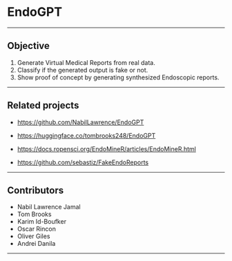 # EndoGPT

---

## Objective

1. Generate Virtual Medical Reports from real data.
2. Classify if the generated output is fake or not.
3. Show proof of concept by generating synthesized Endoscopic reports.

---

## Related projects

- https://github.com/NabilLawrence/EndoGPT

- https://huggingface.co/tombrooks248/EndoGPT

- https://docs.ropensci.org/EndoMineR/articles/EndoMineR.html

- https://github.com/sebastiz/FakeEndoReports

---

## Contributors

- Nabil Lawrence Jamal 
- Tom Brooks
- Karim Id-Boufker
- Oscar Rincon  
- Oliver Giles
- Andrei Danila
  
 ---
